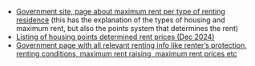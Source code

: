 - [Government site, page about maximum rent per type of renting residence](https://www.rijksoverheid.nl/onderwerpen/woning-huren/vraag-en-antwoord/hoeveel-huur-betaal-ik-maximaal-voor-mijn-woning) (this has the explanation of the types of housing and maximum rent, but also the points system that determines the rent)
- [Listing of housing points determined rent prices (Dec 2024)](https://www.huurwoningpunten.nl/nieuws/punten-naar-huur/) 
- [Government page with all relevant renting info like renter’s protection, renting conditions, maximum rent raising, maximum rent prices etc](https://www.rijksoverheid.nl/onderwerpen/woning-huren)
